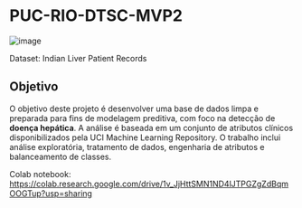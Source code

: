 # PUC-RIO-DTSC-MVP2

![image](https://github.com/user-attachments/assets/5975e854-fef6-496e-be08-2e04d240294b)

Dataset: Indian Liver Patient Records

## Objetivo

O objetivo deste projeto é desenvolver uma base de dados limpa e preparada para fins de modelagem preditiva, com foco na detecção de **doença hepática**. A análise é baseada em um conjunto de atributos clínicos disponibilizados pela UCI Machine Learning Repository. O trabalho inclui análise exploratória, tratamento de dados, engenharia de atributos e balanceamento de classes.

Colab notebook: https://colab.research.google.com/drive/1v_JjHttSMN1ND4lJTPGZgZdBqmOOGTup?usp=sharing
